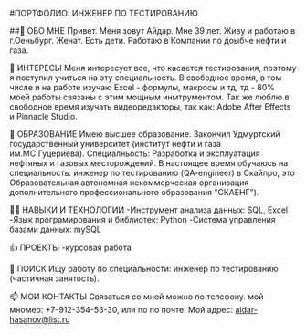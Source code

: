 #ПОРТФОЛИО: ИНЖЕНЕР ПО ТЕСТИРОВАНИЮ

##👋 ОБО МНЕ
Привет. Меня зовут Айдар. Мне 39 лет. Живу и работаю в г.Оеньбург. Женат. Есть дети. Работаю в Компании по доыбче нефти и газа. 

👀 ИНТЕРЕСЫ
Меня интересует все, что касается тестирования, поэтому я поступил учиться на эту специальность. В свободное время, в том числе и на работе изучаю Excel - формулы, макросы и тд, тд - 80% моей работы связаны с этим мощным инмтрументом. Так же люблю в свободное время изучать видеоредакторы, так как: Adobe After Effects и Pinnacle Studio.

🌱 ОБРАЗОВАНИЕ
Имею высшее образование. Закончил Удмуртский государственный университет (институт нефти и газа им.МС.Гуцериева). Специалньость: Разработка и эксплуатация нефтяных и газовых месторождений. В настоящее время обучаюсь на специальность: инженер по тестированию (QA-engineer) в Скайпро, это Образовательная автономная некоммерческая организация дополнительного профессионального образования "СКАЕНГ"). 

🐱‍🏍 НАВЫКИ И ТЕХНОЛОГИИ
-Инструмент анализа данных: SQL, Excel
-Язык програмирования и библиотек: Python
-Система управления базами данных: mySQL

👍 ПРОЕКТЫ
-курсовая работа

💞️ ПОИСК
Ищу работу по специальности: инженер по тестированию (частичная занятость).

📫 МОИ КОНТАКТЫ
Связаться со мной можно по телефону. мой мномер: +7-912-354-53-30, или по по почте. Мой адрес: aidar-hasanov@list.ru
